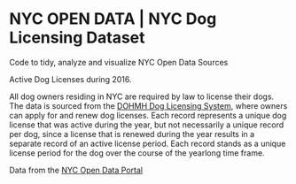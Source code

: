 # NYC OPEN DATA | NYC Dog Licensing Dataset
Code to tidy, analyze and visualize NYC Open Data Sources

Active Dog Licenses during 2016.

All dog owners residing in NYC are required by law to license their dogs. The data is sourced from the <a href='https://a816-healthpsi.nyc.gov/DogLicense'>DOHMH Dog Licensing System</a>, where owners can apply for and renew dog licenses. Each record represents a unique dog license that was active during the year, but not necessarily a unique record per dog, since a license that is renewed during the year results in a separate record of an active license period. Each record stands as a unique license period for the dog over the course of the yearlong time frame.

Data from the <a href='https://data.cityofnewyork.us/Health/NYC-Dog-Licensing-Dataset/nu7n-tubp'>NYC Open Data Portal</a>
